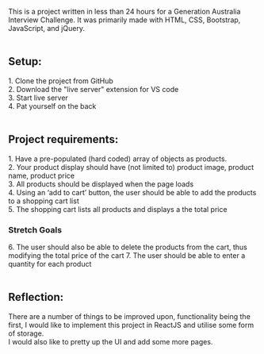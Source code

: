 This is a project written in less than 24 hours for a Generation Australia Interview Challenge. It was primarily made with HTML, CSS, Bootstrap, JavaScript, and jQuery.
<br>
<br>
<h2>Setup:</h2>
1. Clone the project from GitHub<br>
2. Download the "live server" extension for VS code<br>
3. Start live server<br>
4. Pat yourself on the back<br>
<br>
<h2>Project requirements:</h2>
1. Have a pre-populated (hard coded) array of objects as products.<br>
2. Your product display should have (not limited to) product image,
product name, product price<br>
3. All products should be displayed when the page loads<br>
4. Using an ‘add to cart’ button, the user should be able to add the
products to a shopping cart list<br>
5. The shopping cart lists all products and displays a the total price
<h3>Stretch Goals</h3>
6. The user should also be able to delete the products from the cart, thus<br>
modifying the total price of the cart
7. The user should be able to enter a quantity for each product<br>
<br>
<h2>Reflection:</h2>
There are a number of things to be improved upon, functionality being the first, I would like to implement this project in ReactJS and utilise some form of storage.<br>
I would also like to pretty up the UI and add some more pages.